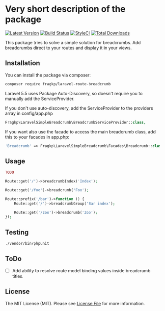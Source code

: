 # Very short description of the package

[![Latest Version](https://img.shields.io/github/release/fragkp/laravel-route-breadcrumb.svg?style=flat-square)](https://github.com/fragkp/laravel-route-breadcrumb/releases)
[![Build Status](https://img.shields.io/travis/fragkp/laravel-route-breadcrumb/master.svg?style=flat-square)](https://travis-ci.org/fragkp/laravel-route-breadcrumb)
[![StyleCI](https://styleci.io/repos/133180300/shield)](https://styleci.io/repos/133180300)
[![Total Downloads](https://img.shields.io/packagist/dt/fragkp/laravel-route-breadcrumb.svg?style=flat-square)](https://packagist.org/packages/fragkp/laravel-route-breadcrumb)

This package tries to solve a simple solution for breadcrumbs. Add breadcrumbs direct to your routes and display it in your views.

## Installation

You can install the package via composer:

```bash
composer require fragkp/laravel-route-breadcrumb
```

Laravel 5.5 uses Package Auto-Discovery, so doesn't require you to manually add the ServiceProvider.

If you don't use auto-discovery, add the ServiceProvider to the providers array in config/app.php

```php
Fragkp\LaravelSimpleBreadcrumb\BreadcrumbServiceProvider::class,
```

If you want also use the facade to access the main breadcrumb class, add this to your facades in app.php:

```php
'Breadcrumb' => Fragkp\LaravelSimpleBreadcrumb\Facades\Breadcrumb::class,
```

## Usage

```php
TODO

Route::get('/')->breadcrumbIndex('Index');

Route::get('/foo')->breadcrumb('Foo');

Route::prefix('/bar')->function () {
    Route::get('/')->breadcrumbGroup('Bar index');

    Route::get('/zoo')->breadcrumb('Zoo');
});
```

## Testing

``` bash
./vendor/bin/phpunit
```

## ToDo
- [ ] Add ability to resolve route model binding values inside breadcrumb titles.

## License

The MIT License (MIT). Please see [License File](LICENSE.md) for more information.
